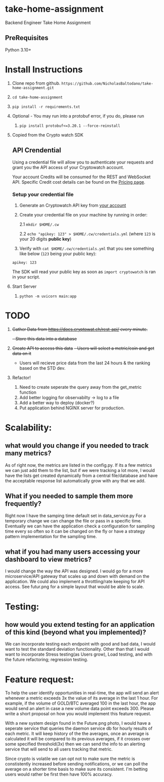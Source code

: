 # take-home-assignment
Backend Engineer Take Home Assignment

## PreRequisites 
   Python 3.10+
# Install Instructions
1. Clone repo from github. 
      `https://github.com/NicholasBaltodano/take-home-assignment.git`
2. `cd take-home-assignment`
2. `pip install -r requirements.txt`
3. Optional - You may run into a protobuf error, if you do, please run 
   1. `pip install protobuf<=3.20.1 --force-reinstall`
4. Copied from the Crypto watch SDK
   
   ## API Crendential

   Using a credential file will allow you to authenticate your requests and grant you the API access of your Cryptowatch account.

   Your account Credits will be consumed for the REST and WebSocket API. Specific Credit cost details can be found on the [Pricing page](https://cryptowat.ch/pricing).

   ### Setup your credential file

   1. Generate an Cryptowatch API key from [your account](https://cryptowat.ch/account/api-access)
   2. Create your credential file on your machine by running in order:

      2.1 `mkdir $HOME/.cw`

      2.2 `echo "apikey: 123" > $HOME/.cw/credentials.yml` (where `123` is your 20 digits **public key**)

   3. Verify with `cat $HOME/.cw/credentials.yml` that you see something like below (`123` being your public key):

   ```
   apikey: 123
   ```

   The SDK will read your public key as soon as `import cryptowatch` is ran in your script.

5. Start Server
   1. `python -m uvicorn main:app`

# TODO
1. ~~Gather Data from https://docs.cryptowat.ch/rest-api/ every minute.~~
   
   ~~- Store this data into a database~~
2. ~~Create API to access this data~~
   ~~- Users will select a metric/coin and get data on it~~
   - Users will recieve price data from the last 24 hours & the ranking based on the STD dev. 
3. Refactor!
   1. Need to create seperate the query away from the get_metric function
   2. Add better logging for observabilty -> log to a file
   3. Add a better way to deploy (docker?)
   4. Put application behind NGINX server for production.   
   

# Scalability:
## what would you change if you needed to track many metrics?
   As of right now, the metrics are listed in the config.py. If its a few metrics we can just add them to the list, but if we
   were tracking a lot more, I would have the lists get created dynamically from a central file/database and have the acceptable response list automatically grow with any that we add. 

## What if you needed to sample them more frequently? 
   Right now I have the samping time default set in data_service.py For a temporary change we can change the file or pass in a specific time. 
   Eventually we can have the application check a configuration for sampling time every so often so it can be changed on the fly
   or have a strategy pattern implementation for the sampling time.

## what if you had many users accessing your dashboard to view metrics?
   I would change the way the API was designed. I would go for a more microservice/API gateway that scales up and down with demand on the application. 
   We could also implement a throttling/rate keeping for API access. See futur.png for a simple layout that would be able to scale.

# Testing:
## how would you extend testing for an application of this kind (beyond what you implemented)?
   We can incorporate testing each endpoint with good and bad data, I would want to test the standard deviation functionality. 
   Other than that I would want to incorporate Stress testing(as Users grow), Load testing, and with the future refactoring; regression testing. 
   

# Feature request:
To help the user identify opportunities in real-time, the app will send
an alert whenever a metric exceeds 3x the value of its average in the last 1 hour.
For example, if the volume of GOLD/BTC averaged 100 in the last hour, the app
would send an alert in case a new volume data point exceeds 300. Please write a
short proposal on how you would implement this feature request.


With a new system design found in the Future.png photo, I would have a seperate service that queries the daemon service db for hourly results
of each metric. It will keep history of the the averages, once an average is calculated it will be compared to its previous averages, if it crosses over some specified threshold(3x) then we can send the info to an alerting service that will send to all users tracking that metric. 

Since crypto is volatile we can opt not to make sure the metric is constistently increased before sending notifications, or we can poll the average on a shorter time basis to make sure its consistent. I'm betting users would rather be first then have 100% accuracy.

